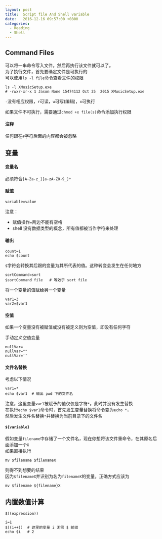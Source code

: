 ```yaml
---
layout: post
title:  Script file And Shell variable
date:   2016-12-16 09:57:00 +0800
categories:
  - Reading
  - Shell
---
```


## Command Files

可以将一串命令写入文件，然后再执行该文件就可以了。  
为了执行文件，首先要确定文件是可执行的  
可以使用`ls -l file`命令查看文件的权限

```shell
ls -l XMusicSetup.exe
# -rwxr-xr-x 1 Jason None 15474112 Oct 25  2015 XMusicSetup.exe
```

`-`没有相应权限，`r`可读，`w`可写(编辑)，`x`可执行

如果文件不可执行，需要通过`chmod +x file(s)`命令添加执行权限

#### 注释

任何跟在`#`字符后面的内容都会被忽略

## 变量

#### 变量名

必须符合`[A-Za-z_][a-zA-Z0-9_]*`

#### 赋值

```shell
variable=value
```

注意：
* 赋值操作`=`两边不能有空格  
* shell 没有数据类型的概念，所有值都被当作字符来处理

#### 输出

```shell
count=1
echo $count
```

`$`字符会转换其后跟的变量为其所代表的值。这种转变会发生在任何地方  

```shell
sortCommand=sort
$sortCommand file   # 等效于 sort file
```

将一个变量的值赋给另一个变量

```shell
var1=3
var2=$var1
```

#### 空值

如果一个变量没有被赋值或没有被定义则为空值，即没有任何字符

手动定义空值变量  

```shell
nullVar=
nullVar=""
nullVar=''
```

#### 文件名替换

考虑以下情况   

```shell
var1=*
echo $var1  # 输出 pwd 下的文件名
```

注意，这里变量`var1`被赋予的值仅仅是字符`*`，此时并没有发生替换  
在执行`echo $var1`命令时，首先发生变量替换将命令变为`echo *`，  
然后发生文件名替换`*`并替换为当前目录下的文件名

#### `${variable}`

假如变量`filename`中存储了一个文件名，现在你想将该文件重命令，在其原名后面添加一个`X`  
如果直接执行

```shell
mv $filename $filenameX
```

则得不到想要的结果  
因为`$filenameX`并识别为名为`filenameX`的变量。正确方式应该为  

```shell
mv $filename ${filename}X
```

## 内置数值计算

```shell
$((expression))
```

```shell
i=1
$((i++))  # 这里的变量 i 无需 $ 前缀
echo $i   # 2
```
